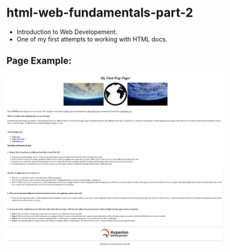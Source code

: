 # html-web-fundamentals-part-2

* Introduction to Web Developement.
* One of my first attempts to working with HTML docs.

## Page Example:

<img src="/page1.JPG" alt="Page Part 1">
<img src="/page2.JPG" alt="Page Part 2">
